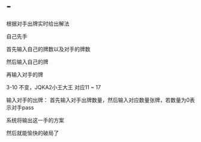# -
根据对手出牌实时给出解法

自己先手

首先输入自己的牌数以及对手的牌数

然后输入自己的牌

再输入对手的牌

3-10 不变，JQKA2小王大王 对应11 ~ 17

输入对手的出牌：
首先输入对手出牌数量，然后输入对应数量张牌，若数量为0表示对手pass

系统将输出这一手的方案

然后就能愉快的破局了
